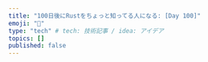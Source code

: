 ```yaml
---
title: "100日後にRustをちょっと知ってる人になる: [Day 100]"
emoji: "🦀"
type: "tech" # tech: 技術記事 / idea: アイデア
topics: []
published: false
---
```

